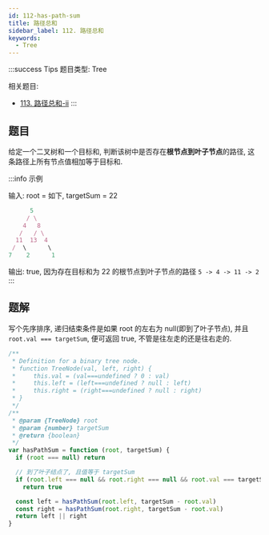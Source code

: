```yaml
---
id: 112-has-path-sum
title: 路径总和
sidebar_label: 112. 路径总和
keywords:
  - Tree
---
```


:::success Tips
题目类型: Tree

相关题目:

- [113. 路径总和-ii](/leetcode/medium/113-path-sum)
  :::

## 题目

给定一个二叉树和一个目标和, 判断该树中是否存在**根节点到叶子节点**的路径, 这条路径上所有节点值相加等于目标和.

:::info 示例

输入: root = 如下, targetSum = 22

```ts
      5
     / \
    4   8
   /   / \
  11  13  4
 /  \      \
7    2      1
```

输出: true, 因为存在目标和为 22 的根节点到叶子节点的路径 `5 -> 4 -> 11 -> 2`
:::

## 题解

写个先序排序, 递归结束条件是如果 root 的左右为 null(即到了叶子节点), 并且 `root.val === targetSum`, 便可返回 true, 不管是往左走的还是往右走的.

```ts
/**
 * Definition for a binary tree node.
 * function TreeNode(val, left, right) {
 *     this.val = (val===undefined ? 0 : val)
 *     this.left = (left===undefined ? null : left)
 *     this.right = (right===undefined ? null : right)
 * }
 */
/**
 * @param {TreeNode} root
 * @param {number} targetSum
 * @return {boolean}
 */
var hasPathSum = function (root, targetSum) {
  if (root === null) return

  // 到了叶子结点了, 且值等于 targetSum
  if (root.left === null && root.right === null && root.val === targetSum)
    return true

  const left = hasPathSum(root.left, targetSum - root.val)
  const right = hasPathSum(root.right, targetSum - root.val)
  return left || right
}
```
